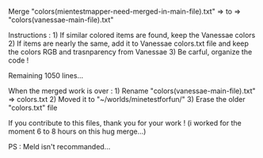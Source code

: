 Merge "colors(mientestmapper-need-merged-in-main-file).txt" => to => "colors(vanessae-main-file).txt"

Instructions :
	1) If similar colored items are found, keep the Vanessae colors
	2) If items are nearly the same, add it to Vanessae colors.txt file and keep the 
	   colors RGB and trasnparency from Vanessae
	3) Be carful, organize the code ! 

Remaining 1050 lines...

When the merged work is over : 
	1) Rename "colors(vanessae-main-file).txt" => colors.txt
	2) Moved it to "~/worlds/minetestforfun/"
	3) Erase the older "colors.txt" file

If you contribute to this files, thank you for your work ! (i worked for the moment 6 to 8 hours on this hug merge...)

PS : Meld isn't recommanded...
